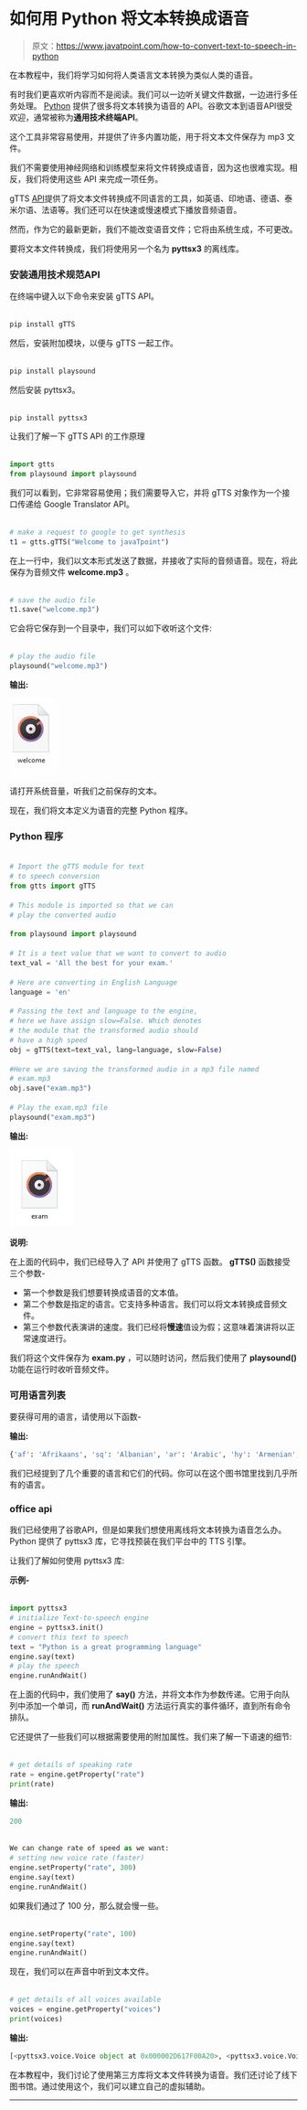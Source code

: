 # 如何用 Python 将文本转换成语音

> 原文：<https://www.javatpoint.com/how-to-convert-text-to-speech-in-python>

在本教程中，我们将学习如何将人类语言文本转换为类似人类的语音。

有时我们更喜欢听内容而不是阅读。我们可以一边听关键文件数据，一边进行多任务处理。 [Python](https://www.javatpoint.com/python-tutorial) 提供了很多将文本转换为语音的 API。谷歌文本到语音API很受欢迎，通常被称为**通用技术终端API**。

这个工具非常容易使用，并提供了许多内置功能，用于将文本文件保存为 mp3 文件。

我们不需要使用神经网络和训练模型来将文件转换成语音，因为这也很难实现。相反，我们将使用这些 API 来完成一项任务。

gTTS [API](https://www.javatpoint.com/api-full-form)提供了将文本文件转换成不同语言的工具，如英语、印地语、德语、泰米尔语、法语等。我们还可以在快速或慢速模式下播放音频语音。

然而，作为它的最新更新，我们不能改变语音文件；它将由系统生成，不可更改。

要将文本文件转换成，我们将使用另一个名为 **pyttsx3** 的离线库。

### 安装通用技术规范API

在终端中键入以下命令来安装 gTTS API。

```py

pip install gTTS

```

然后，安装附加模块，以便与 gTTS 一起工作。

```py

pip install playsound

```

然后安装 pyttsx3。

```py

pip install pyttsx3

```

让我们了解一下 gTTS API 的工作原理

```py

import gtts
from playsound import playsound

```

我们可以看到，它非常容易使用；我们需要导入它，并将 gTTS 对象作为一个接口传递给 Google Translator API。

```py

# make a request to google to get synthesis
t1 = gtts.gTTS("Welcome to javaTpoint")

```

在上一行中，我们以文本形式发送了数据，并接收了实际的音频语音。现在，将此保存为音频文件 **welcome.mp3** 。

```py

# save the audio file
t1.save("welcome.mp3") 

```

它会将它保存到一个目录中，我们可以如下收听这个文件:

```py

# play the audio file
playsound("welcome.mp3")

```

**输出:**

![How to Convert Text to Speech in Python](img/bd3ff8afebf2db6b559e81b6fec11ba2.png)

请打开系统音量，听我们之前保存的文本。

现在，我们将文本定义为语音的完整 Python 程序。

### Python 程序

```py

# Import the gTTS module for text
# to speech conversion
from gtts import gTTS

# This module is imported so that we can
# play the converted audio

from playsound import playsound

# It is a text value that we want to convert to audio
text_val = 'All the best for your exam.'

# Here are converting in English Language
language = 'en'

# Passing the text and language to the engine,
# here we have assign slow=False. Which denotes
# the module that the transformed audio should
# have a high speed
obj = gTTS(text=text_val, lang=language, slow=False)

#Here we are saving the transformed audio in a mp3 file named
# exam.mp3
obj.save("exam.mp3")

# Play the exam.mp3 file
playsound("exam.mp3")

```

**输出:**

![How to Convert Text to Speech in Python](img/ac85cba2126534309b330c674cb83445.png)

**说明:**

在上面的代码中，我们已经导入了 API 并使用了 gTTS 函数。 **gTTS()** 函数接受三个参数-

*   第一个参数是我们想要转换成语音的文本值。
*   第二个参数是指定的语言。它支持多种语言。我们可以将文本转换成音频文件。
*   第三个参数代表演讲的速度。我们已经将**慢速**值设为假；这意味着演讲将以正常速度进行。

我们将这个文件保存为 **exam.py** ，可以随时访问，然后我们使用了 **playsound()** 功能在运行时收听音频文件。

### 可用语言列表

要获得可用的语言，请使用以下函数-

**输出:**

```py
{'af': 'Afrikaans', 'sq': 'Albanian', 'ar': 'Arabic', 'hy': 'Armenian', 'bn': 'Bengali', 'bs': 'Bosnian', 'ca': 'Catalan', 'hr': 'Croatian', 'cs': 'Czech', 'da': 'Danish', 'nl': 'Dutch', 'en': 'English', 'et': 'Estonian', 'tl': 'Filipino', 'fi': 'Finnish', 'fr': 'French', 'de': 'German', 'el': 'Greek', 'en-us': 'English (US)','gu': 'Gujarati', 'hi': 'Hindi', 'hu': 'Hungarian', 'is': 'Icelandic', 'id': 'Indonesian', 'it': 'Italian', 'ja': 'Japanese', 'en-ca': 'English (Canada)', 'jw': 'Javanese', 'kn': 'Kannada', 'km': 'Khmer', 'ko': 'Korean', 'la': 'Latin', 'lv': 'Latvian', 'mk': 'Macedonian', 'ml': 'Malayalam', 'mr', 'en-in': 'English (India)'}

```

我们已经提到了几个重要的语言和它们的代码。你可以在这个图书馆里找到几乎所有的语言。

### office api

我们已经使用了谷歌API，但是如果我们想使用离线将文本转换为语音怎么办。Python 提供了 pyttsx3 库，它寻找预装在我们平台中的 TTS 引擎。

让我们了解如何使用 pyttsx3 库:

**示例-**

```py

import pyttsx3
# initialize Text-to-speech engine
engine = pyttsx3.init()
# convert this text to speech
text = "Python is a great programming language"
engine.say(text)
# play the speech
engine.runAndWait()

```

在上面的代码中，我们使用了 **say()** 方法，并将文本作为参数传递。它用于向队列中添加一个单词，而 **runAndWait()** 方法运行真实的事件循环，直到所有命令排队。

它还提供了一些我们可以根据需要使用的附加属性。我们来了解一下语速的细节:

```py

# get details of speaking rate
rate = engine.getProperty("rate")
print(rate)

```

**输出:**

```py
200

```

```py

We can change rate of speed as we want:
# setting new voice rate (faster)
engine.setProperty("rate", 300)
engine.say(text)
engine.runAndWait()

```

如果我们通过了 100 分，那么就会慢一些。

```py

engine.setProperty("rate", 100)
engine.say(text)
engine.runAndWait()

```

现在，我们可以在声音中听到文本文件。

```py

# get details of all voices available
voices = engine.getProperty("voices")
print(voices)

```

**输出:**

```py
[<pyttsx3.voice.Voice object at 0x000002D617F00A20>, <pyttsx3.voice.Voice object at 0x000002D617D7F898>, <pyttsx3.voice.Voice object at 0x000002D6182F8D30>]

```

在本教程中，我们讨论了使用第三方库将文本文件转换为语音。我们还讨论了线下图书馆。通过使用这个，我们可以建立自己的虚拟辅助。

* * *